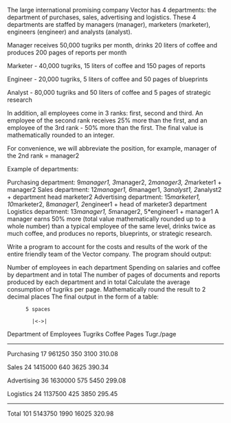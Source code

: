 The large international promising company Vector has 4 departments: the department of purchases, sales, advertising and logistics. These 4 departments are staffed by managers (manager), marketers (marketer), engineers (engineer) and analysts (analyst).

Manager receives 50,000 tugriks per month, drinks 20 liters of coffee and produces 200 pages of reports per month

Marketer - 40,000 tugriks, 15 liters of coffee and 150 pages of reports

Engineer - 20,000 tugriks, 5 liters of coffee and 50 pages of blueprints

Analyst - 80,000 tugriks and 50 liters of coffee and 5 pages of strategic research

In addition, all employees come in 3 ranks: first, second and third. An employee of the second rank receives 25% more than the first, and an employee of the 3rd rank - 50% more than the first. The final value is mathematically rounded to an integer.

For convenience, we will abbreviate the position, for example, manager of the 2nd rank = manager2

Example of departments:

Purchasing department: 9*manager1, 3*manager2, 2*manager3, 2*marketer1 + manager2
Sales department: 12*manager1, 6*manager1, 3*analyst1, 2*analyst2 + department head marketer2
Advertising department: 15*marketer1, 10*marketer2, 8*manager1, 2*engineer1 + head of marketer3 department
Logistics department: 13*manager1, 5*manager2, 5*engineer1 + manager1
A manager earns 50% more (total value mathematically rounded up to a whole number) than a typical employee of the same level, drinks twice as much coffee, and produces no reports, blueprints, or strategic research.

Write a program to account for the costs and results of the work of the entire friendly team of the Vector company. The program should output:

Number of employees in each department
Spending on salaries and coffee by department and in total
The number of pages of documents and reports produced by each department and in total
Calculate the average consumption of tugriks per page. Mathematically round the result to 2 decimal places
The final output in the form of a table:

          5 spaces
          
            |<->|
            
Department of Employees Tugriks Coffee Pages Tugr./page

-------------------------------------------------- --------------------------

Purchasing 17 961250 350 3100 310.08

Sales 24 1415000 640 3625 390.34

Advertising 36 1630000 575 5450 299.08

Logistics 24 1137500 425 3850 295.45

-------------------------------------------------- --------------------------

Total 101 5143750 1990 16025 320.98
